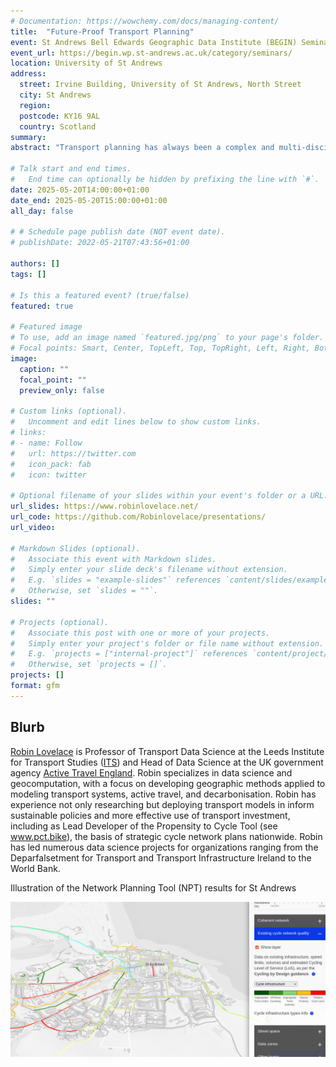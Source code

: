 ```yaml
---
# Documentation: https://wowchemy.com/docs/managing-content/
title:  "Future-Proof Transport Planning"
event: St Andrews Bell Edwards Geographic Data Institute (BEGIN) Seminar Series
event_url: https://begin.wp.st-andrews.ac.uk/category/seminars/
location: University of St Andrews
address:
  street: Irvine Building, University of St Andrews, North Street
  city: St Andrews
  region: 
  postcode: KY16 9AL
  country: Scotland
summary:
abstract: "Transport planning has always been a complex and multi-disciplinary enterprise requiring wide-ranging skills and methods. Like many fields of research exposed to the data revolution, it is also fast-moving, meaning that it's hard to know how to keep the work future-proof. This talk will explore the challenges and opportunities of future-proofing transport planning, focusing on the role of data science and open source software. It will draw my experience developing and deploying tools such as the Propensity to Cycle Tool for England and Wales (publicly available at [www.pct.bike](https://www.pct.bike/)), the Network Planning Tool for Scotland (publicly available at [www.npt.scot](https://www.npt.scot/)) and the Biclar tool for Portugal (publicly available at [biclar.tmlmobilidade.pt](https://biclar.tmlmobilidade.pt/). I will also outline some tools and techniques we have developed at the University of Leeds for working with origin-destination data"

# Talk start and end times.
#   End time can optionally be hidden by prefixing the line with `#`.
date: 2025-05-20T14:00:00+01:00
date_end: 2025-05-20T15:00:00+01:00
all_day: false

# # Schedule page publish date (NOT event date).
# publishDate: 2022-05-21T07:43:56+01:00

authors: []
tags: []

# Is this a featured event? (true/false)
featured: true

# Featured image
# To use, add an image named `featured.jpg/png` to your page's folder. 
# Focal points: Smart, Center, TopLeft, Top, TopRight, Left, Right, BottomLeft, Bottom, BottomRight.
image:
  caption: ""
  focal_point: ""
  preview_only: false

# Custom links (optional).
#   Uncomment and edit lines below to show custom links.
# links:
# - name: Follow
#   url: https://twitter.com
#   icon_pack: fab
#   icon: twitter

# Optional filename of your slides within your event's folder or a URL.
url_slides: https://www.robinlovelace.net/
url_code: https://github.com/Robinlovelace/presentations/
url_video:

# Markdown Slides (optional).
#   Associate this event with Markdown slides.
#   Simply enter your slide deck's filename without extension.
#   E.g. `slides = "example-slides"` references `content/slides/example-slides.md`.
#   Otherwise, set `slides = ""`.
slides: ""

# Projects (optional).
#   Associate this post with one or more of your projects.
#   Simply enter your project's folder or file name without extension.
#   E.g. `projects = ["internal-project"]` references `content/project/deep-learning/index.md`.
#   Otherwise, set `projects = []`.
projects: []
format: gfm
---
```


## Blurb

[Robin Lovelace](https://www.robinlovelace.net) is Professor of Transport Data Science at the Leeds Institute for Transport Studies ([ITS](https://environment.leeds.ac.uk/transport/staff/953/dr-robin-lovelace)) and Head of Data Science at the UK government agency [Active Travel England](https://activetravelengland.gov.uk/).
Robin specializes in data science and geocomputation, with a focus on developing geographic methods applied to modeling transport systems, active travel, and decarbonisation.
Robin has experience not only researching but deploying transport models in inform sustainable policies and more effective use of transport investment, including as Lead Developer of the Propensity to Cycle Tool (see www.pct.bike), the basis of strategic cycle network plans nationwide.
Robin has led numerous data science projects for organizations ranging from the Deparfalsetment for Transport and Transport Infrastructure Ireland to the World Bank.

Illustration of the Network Planning Tool (NPT) results for St Andrews

![](images/paste-2.png)